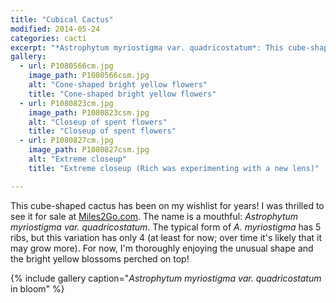 ```yaml
---
title: "Cubical Cactus"
modified: 2014-05-24
categories: cacti
excerpt: "*Astrophytum myriostigma var. quadricostatum*: This cube-shaped cactus has been on my wishlist for years!"
gallery:
  - url: P1080566cm.jpg
    image_path: P1080566csm.jpg
    alt: "Cone-shaped bright yellow flowers"
    title: "Cone-shaped bright yellow flowers"
  - url: P1080823cm.jpg
    image_path: P1080823csm.jpg
    alt: "Closeup of spent flowers"
    title: "Closeup of spent flowers"
  - url: P1080827cm.jpg
    image_path: P1080827csm.jpg
    alt: "Extreme closeup"
    title: "Extreme closeup (Rich was experimenting with a new lens)"

---
```


This cube-shaped cactus has been on my wishlist for years!  I was thrilled to see it for sale at [Miles2Go.com](http://miles2go.com/). The name is a mouthful: *Astrophytum myriostigma var. quadricostatum*. The typical form of *A. myriostigma* has 5 ribs, but this variation has only 4 (at least for now; over time it's likely that it may grow more). For now, I'm thoroughly enjoying the unusual shape and the bright yellow blossoms perched on top!

{% include gallery caption="*Astrophytum myriostigma var. quadricostatum* in bloom" %}
